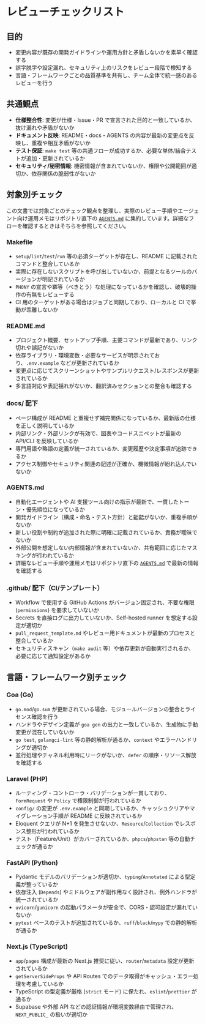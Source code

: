 # レビューチェックリスト

## 目的
- 変更内容が既存の開発ガイドラインや運用方針と矛盾しないかを素早く確認する
- 誤字脱字や設定漏れ、セキュリティ上のリスクをレビュー段階で検知する
- 言語・フレームワークごとの品質基準を共有し、チーム全体で統一感のあるレビューを行う

## 共通観点
- **仕様整合性**: 変更が仕様・Issue・PR で宣言された目的と一致しているか、抜け漏れや矛盾がないか
- **ドキュメント反映**: README・docs・AGENTS の内容が最新の変更点を反映し、重複や相互矛盾がないか
- **テスト保証**: `make test` 等の共通フローが成功するか、必要な単体/結合テストが追加・更新されているか
- **セキュリティ/秘密情報**: 機密情報が含まれていないか、権限や公開範囲が適切か、依存関係の脆弱性がないか

## 対象別チェック

この文書では対象ごとのチェック観点を整理し、実際のレビュー手順やエージェント向け運用メモはリポジトリ直下の [`AGENTS.md`](../AGENTS.md) に集約しています。詳細なフローを確認するときはそちらを参照してください。

### Makefile
- `setup`/`lint`/`test`/`run` 等の必須ターゲットが存在し、README に記載されたコマンドと整合しているか
- 実際に存在しないスクリプトを呼び出していないか、前提となるツールのバージョンが明記されているか
- `PHONY` の宣言や冪等（べきとう）な処理になっているかを確認し、破壊的操作の有無をレビューする
- CI 用のターゲットがある場合はジョブと同期しており、ローカルと CI で挙動が乖離しないか

### README.md
- プロジェクト概要、セットアップ手順、主要コマンドが最新であり、リンク切れや誤記がないか
- 依存ライブラリ・環境変数・必要なサービスが明示されており、`.env.example` などが更新されているか
- 変更点に応じてスクリーンショットやサンプルリクエスト/レスポンスが更新されているか
- 多言語対応や表記揺れがないか、翻訳済みセクションとの整合も確認する

### docs/ 配下
- ページ構成が README と重複せず補完関係になっているか、最新版の仕様を正しく説明しているか
- 内部リンク・外部リンクが有効で、図表やコードスニペットが最新の API/CLI を反映しているか
- 専門用語や略語の定義が統一されているか、変更履歴や決定事項が追跡できるか
- アクセス制御やセキュリティ関連の記述が正確か、機微情報が紛れ込んでいないか

### AGENTS.md
- 自動化エージェントや AI 支援ツール向けの指示が最新で、一貫したトーン・優先順位になっているか
- 開発ガイドライン（構成・命名・テスト方針）と齟齬がないか、重複手順がないか
- 新しい役割や制約が追加された際に明確に記載されているか、責務が曖昧でないか
- 外部公開を想定しない内部情報が含まれていないか、共有範囲に応じたマスキングが行われているか
- 詳細なレビュー手順や運用メモはリポジトリ直下の [`AGENTS.md`](../AGENTS.md) で最新の情報を確認する

### .github/ 配下（CI/テンプレート）
- Workflow で使用する GitHub Actions がバージョン固定され、不要な権限 (`permissions`) を要求していないか
- Secrets を直接ログに出力していないか、Self-hosted runner を想定する設定が適切か
- `pull_request_template.md` やレビュー用ドキュメントが最新のプロセスと整合しているか
- セキュリティスキャン（`make audit` 等）や依存更新が自動実行されるか、必要に応じて通知設定があるか

## 言語・フレームワーク別チェック

### Goa (Go)
- `go.mod`/`go.sum` が更新されている場合、モジュールバージョンの整合とライセンス確認を行う
- ハンドラやデザイン定義が `goa gen` の出力と一致しているか、生成物に手動変更が混在していないか
- `go test`, `golangci-lint` 等の静的解析が通るか、`context` やエラーハンドリングが適切か
- 並行処理やチャネル利用時にリークがないか、`defer` の順序・リソース解放を確認する

### Laravel (PHP)
- ルーティング・コントローラ・バリデーションが一貫しており、`FormRequest` や `Policy` で権限制御が行われているか
- `config/` の変更が `.env.example` と同期しているか、キャッシュクリアやマイグレーション手順が README に反映されているか
- Eloquent クエリが N+1 を発生させないか、`Resource`/`Collection` でレスポンス整形が行われているか
- テスト（Feature/Unit）がカバーされているか、`phpcs`/`phpstan` 等の自動チェックが通るか

### FastAPI (Python)
- Pydantic モデルのバリデーションが適切か、`typing`/`Annotated` による型定義が整っているか
- 依存注入 (`Depends`) やミドルウェアが副作用なく設計され、例外ハンドラが統一されているか
- `uvicorn`/`gunicorn` の起動パラメータが安全で、CORS・認可設定が漏れていないか
- `pytest` ベースのテストが追加されているか、`ruff`/`black`/`mypy` での静的解析が通るか

### Next.js (TypeScript)
- `app`/`pages` 構成が最新の Next.js 推奨に従い、`router`/`metadata` 設定が更新されているか
- `getServerSideProps` や API Routes でのデータ取得がキャッシュ・エラー処理を考慮しているか
- TypeScript の型定義が厳格 (`strict` モード) に保たれ、`eslint`/`prettier` が通るか
- Supabase や外部 API などの認証情報が環境変数経由で管理され、`NEXT_PUBLIC_` の扱いが適切か

